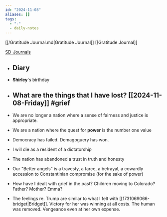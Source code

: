 ```yaml
---
id: "2024-11-08"
aliases: []
tags:
  - "-"
  - daily-notes
---
```


[[/Gratitude Journal.md|Gratitude Journal]] [[Gratitude Journal]]

[SD-Journals](SD-Journals)

- ## Diary

- **Shirley**'s birthday

- ## What are the things that I have lost? [[2024-11-08-Friday]] #grief

- We are no longer a nation where a sense of fairness and justice is appropriate.
- We are a nation where the quest for **power** is the number one value
- Democracy has failed. Demagoguery has won.
- I will die as a resident of a dictatorship
- The nation has abandoned a trust in truth and honesty
- Our "Better angels" is a travesty, a farce, a betrayal, a cowardly accession to Constantinian compromise (for the sake of power)
- How have I dealt with grief in the past? Children moving to Colorado? Father? Mother? Emma?
- The feelings re. Trump are similar to what I felt with [[1731069066-bridget|Bridget]]. Victory for her was winning at all costs. The human was removed. Vengeance even at her own expense.
